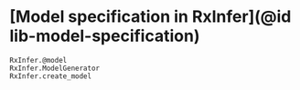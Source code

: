 # [Model specification in RxInfer](@id lib-model-specification)

```@docs
RxInfer.@model
RxInfer.ModelGenerator
RxInfer.create_model
```
